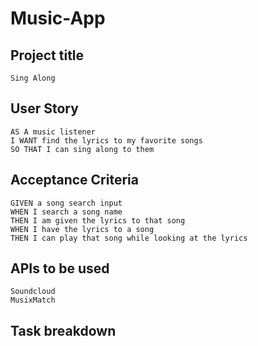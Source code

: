 # Music-App

## Project title

```
Sing Along
```

## User Story

```
AS A music listener
I WANT find the lyrics to my favorite songs
SO THAT I can sing along to them
```

## Acceptance Criteria

```
GIVEN a song search input 
WHEN I search a song name
THEN I am given the lyrics to that song
WHEN I have the lyrics to a song
THEN I can play that song while looking at the lyrics
```

## APIs to be used

```
Soundcloud
MusixMatch
```

## Task breakdown

```

```